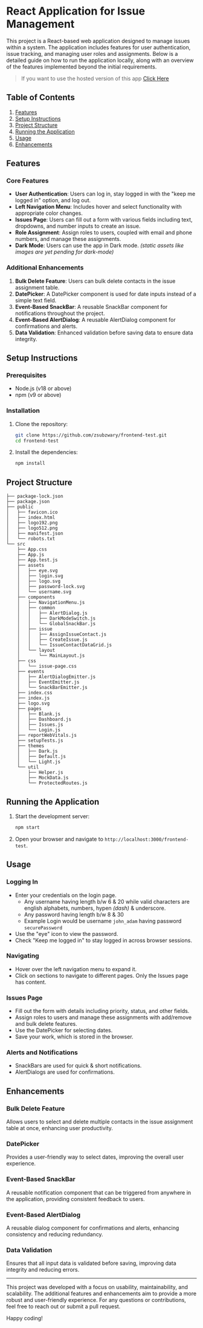 # React Application for Issue Management

This project is a React-based web application designed to manage issues within a system. The application includes features for user authentication, issue tracking, and managing user roles and assignments. Below is a detailed guide on how to run the application locally, along with an overview of the features implemented beyond the initial requirements.

> If you want to use the hosted version of this app [Click Here](https://zsubzwary.github.io/frontend-test/) 

## Table of Contents
1. [Features](#features)
2. [Setup Instructions](#setup-instructions)
3. [Project Structure](#project-structure)
4. [Running the Application](#running-the-application)
5. [Usage](#usage)
6. [Enhancements](#enhancements)

## Features

### Core Features
- **User Authentication**: Users can log in, stay logged in with the "keep me logged in" option, and log out.
- **Left Navigation Menu**: Includes hover and select functionality with appropriate color changes.
- **Issues Page**: Users can fill out a form with various fields including text, dropdowns, and number inputs to create an issue.
- **Role Assignment**: Assign roles to users, coupled with email and phone numbers, and manage these assignments.
- **Dark Mode**: Users can use the app in Dark mode. _(static assets like images are yet pending for dark-mode)_


### Additional Enhancements
1. **Bulk Delete Feature**: Users can bulk delete contacts in the issue assignment table.
2. **DatePicker**: A DatePicker component is used for date inputs instead of a simple text field.
3. **Event-Based SnackBar**: A reusable SnackBar component for notifications throughout the project.
4. **Event-Based AlertDialog**: A reusable AlertDialog component for confirmations and alerts.
5. **Data Validation**: Enhanced validation before saving data to ensure data integrity.

## Setup Instructions

### Prerequisites
- Node.js (v18 or above)
- npm (v9 or above)

### Installation
1. Clone the repository:
   ```sh
   git clone https://github.com/zsubzwary/frontend-test.git
   cd frontend-test
   ```

2. Install the dependencies:
   ```sh
   npm install
   ```

## Project Structure

```├── README.md
├── package-lock.json
├── package.json
├── public
│   ├── favicon.ico
│   ├── index.html
│   ├── logo192.png
│   ├── logo512.png
│   ├── manifest.json
│   └── robots.txt
└── src
    ├── App.css
    ├── App.js
    ├── App.test.js
    ├── assets
    │   ├── eye.svg
    │   ├── login.svg
    │   ├── logo.svg
    │   ├── password-lock.svg
    │   └── username.svg
    ├── components
    │   ├── NavigationMenu.js
    │   ├── common
    │   │   ├── AlertDialog.js
    │   │   ├── DarkModeSwitch.js
    │   │   └── GlobalSnackBar.js
    │   ├── issue
    │   │   ├── AssignIssueContact.js
    │   │   ├── CreateIssue.js
    │   │   └── IssueContactDataGrid.js
    │   └── layout
    │       └── MainLayout.js
    ├── css
    │   └── issue-page.css
    ├── events
    │   ├── AlertDialogEmitter.js
    │   ├── EventEmitter.js
    │   └── SnackBarEmitter.js
    ├── index.css
    ├── index.js
    ├── logo.svg
    ├── pages
    │   ├── Blank.js
    │   ├── Dashboard.js
    │   ├── Issues.js
    │   └── Login.js
    ├── reportWebVitals.js
    ├── setupTests.js
    ├── themes
    │   ├── Dark.js
    │   ├── Default.js
    │   └── Light.js
    └── util
        ├── Helper.js
        ├── MockData.js
        └── ProtectedRoutes.js
```

## Running the Application

1. Start the development server:
   ```sh
   npm start
   ```

2. Open your browser and navigate to `http://localhost:3000/frontend-test`.

## Usage

### Logging In
- Enter your credentials on the login page.
  - Any username having length b/w 6 & 20 while valid characters are english alphabets, numbers, hypen _(dash)_ & underscore.
  - Any password having length b/w 8 & 30
  - Example Login would be username `john_adam` having password `securePassword`
- Use the "eye" icon to view the password.
- Check "Keep me logged in" to stay logged in across browser sessions.

### Navigating
- Hover over the left navigation menu to expand it.
- Click on sections to navigate to different pages. Only the Issues page has content.

### Issues Page
- Fill out the form with details including priority, status, and other fields.
- Assign roles to users and manage these assignments with add/remove and bulk delete features.
- Use the DatePicker for selecting dates.
- Save your work, which is stored in the browser.

### Alerts and Notifications
- SnackBars are used for quick & short notifications.
- AlertDialogs are used for confirmations.

## Enhancements

### Bulk Delete Feature
Allows users to select and delete multiple contacts in the issue assignment table at once, enhancing user productivity.

### DatePicker
Provides a user-friendly way to select dates, improving the overall user experience.

### Event-Based SnackBar
A reusable notification component that can be triggered from anywhere in the application, providing consistent feedback to users.

### Event-Based AlertDialog
A reusable dialog component for confirmations and alerts, enhancing consistency and reducing redundancy.

### Data Validation
Ensures that all input data is validated before saving, improving data integrity and reducing errors.

---

This project was developed with a focus on usability, maintainability, and scalability. The additional features and enhancements aim to provide a more robust and user-friendly experience. For any questions or contributions, feel free to reach out or submit a pull request.

Happy coding!
